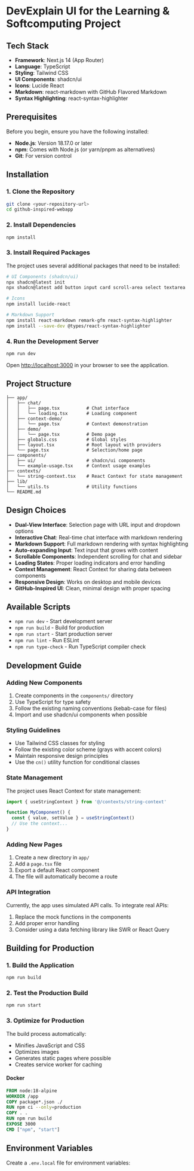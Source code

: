 # DevExplain UI for the Learning & Softcomputing Project

## Tech Stack

- **Framework**: Next.js 14 (App Router)
- **Language**: TypeScript
- **Styling**: Tailwind CSS
- **UI Components**: shadcn/ui
- **Icons**: Lucide React
- **Markdown**: react-markdown with GitHub Flavored Markdown
- **Syntax Highlighting**: react-syntax-highlighter

## Prerequisites

Before you begin, ensure you have the following installed:

- **Node.js**: Version 18.17.0 or later
- **npm**: Comes with Node.js (or yarn/pnpm as alternatives)
- **Git**: For version control

## Installation

### 1. Clone the Repository

```bash
git clone <your-repository-url>
cd github-inspired-webapp
```

### 2. Install Dependencies

```bash
npm install
```

### 3. Install Required Packages

The project uses several additional packages that need to be installed:

```bash
# UI Components (shadcn/ui)
npx shadcn@latest init
npx shadcn@latest add button input card scroll-area select textarea

# Icons
npm install lucide-react

# Markdown Support
npm install react-markdown remark-gfm react-syntax-highlighter
npm install --save-dev @types/react-syntax-highlighter
```

### 4. Run the Development Server

```bash
npm run dev
```

Open [http://localhost:3000](http://localhost:3000) in your browser to see the application.

## Project Structure

```
├── app/
│   ├── chat/
│   │   ├── page.tsx          # Chat interface
│   │   └── loading.tsx       # Loading component
│   ├── context-demo/
│   │   └── page.tsx          # Context demonstration
│   ├── demo/
│   │   └── page.tsx          # Demo page
│   ├── globals.css           # Global styles
│   ├── layout.tsx            # Root layout with providers
│   └── page.tsx              # Selection/home page
├── components/
│   ├── ui/                   # shadcn/ui components
│   └── example-usage.tsx     # Context usage examples
├── contexts/
│   └── string-context.tsx    # React Context for state management
├── lib/
│   └── utils.ts              # Utility functions
└── README.md
```

## Design Choices

- **Dual-View Interface**: Selection page with URL input and dropdown options
- **Interactive Chat**: Real-time chat interface with markdown rendering
- **Markdown Support**: Full markdown rendering with syntax highlighting
- **Auto-expanding Input**: Text input that grows with content
- **Scrollable Components**: Independent scrolling for chat and sidebar
- **Loading States**: Proper loading indicators and error handling
- **Context Management**: React Context for sharing data between components
- **Responsive Design**: Works on desktop and mobile devices
- **GitHub-Inspired UI**: Clean, minimal design with proper spacing

## Available Scripts

- `npm run dev` - Start development server
- `npm run build` - Build for production
- `npm run start` - Start production server
- `npm run lint` - Run ESLint
- `npm run type-check` - Run TypeScript compiler check

## Development Guide

### Adding New Components

1. Create components in the `components/` directory
2. Use TypeScript for type safety
3. Follow the existing naming conventions (kebab-case for files)
4. Import and use shadcn/ui components when possible

### Styling Guidelines

- Use Tailwind CSS classes for styling
- Follow the existing color scheme (grays with accent colors)
- Maintain responsive design principles
- Use the `cn()` utility function for conditional classes

### State Management

The project uses React Context for state management:

```typescript
import { useStringContext } from '@/contexts/string-context'

function MyComponent() {
  const { value, setValue } = useStringContext()
  // Use the context...
}
```

### Adding New Pages

1. Create a new directory in `app/`
2. Add a `page.tsx` file
3. Export a default React component
4. The file will automatically become a route

### API Integration

Currently, the app uses simulated API calls. To integrate real APIs:

1. Replace the mock functions in the components
2. Add proper error handling
3. Consider using a data fetching library like SWR or React Query

## Building for Production

### 1. Build the Application

```bash
npm run build
```

### 2. Test the Production Build

```bash
npm run start
```

### 3. Optimize for Production

The build process automatically:
- Minifies JavaScript and CSS
- Optimizes images
- Generates static pages where possible
- Creates service worker for caching

#### Docker
```dockerfile
FROM node:18-alpine
WORKDIR /app
COPY package*.json ./
RUN npm ci --only=production
COPY . .
RUN npm run build
EXPOSE 3000
CMD ["npm", "start"]
```

## Environment Variables

Create a `.env.local` file for environment variables:
